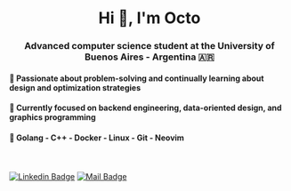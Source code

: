 <h1 align="center">Hi 👋, I'm Octo</h1>
<h3 align="center"> Advanced computer science student at the University of Buenos Aires - Argentina 🇦🇷</h3>

<h4>🔧 Passionate about problem-solving and continually learning about design and optimization strategies</h4>
<h4>🌱 Currently focused on backend engineering, data-oriented design, and graphics programming</h4>
<h4>🧰 Golang - C++ - Docker - Linux - Git - Neovim</h4>

<br><br>
[![Linkedin Badge](https://img.shields.io/badge/Linkedin-octaviokerbs-blue)](https://www.linkedin.com/in/octavio-kerbs/)
[![Mail Badge](https://img.shields.io/badge/Mail-kerbsod@gmail.com-red)](mailto:kerbsod@gmail.com)
